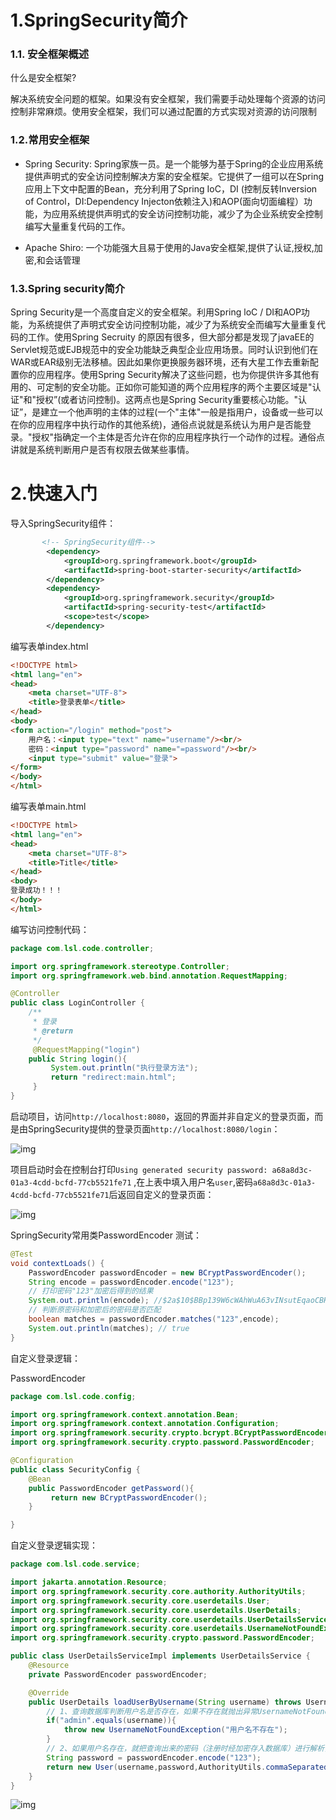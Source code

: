 # 1.SpringSecurity简介

### 1.1. 安全框架概述

什么是安全框架?

解决系统安全问题的框架。如果没有安全框架，我们需要手动处理每个资源的访问控制非常麻烦。使用安全框架，我们可以通过配置的方式实现对资源的访问限制

### 1.2.常用安全框架

- Spring Security: Spring家族一员。是一个能够为基于Spring的企业应用系统提供声明式的安全访问控制解决方案的安全框架。它提供了一组可以在Spring应用上下文中配置的Bean，充分利用了Spring IoC，DI (控制反转Inversion of Control，DI:Dependency Injecton依赖注入)和AOP(面向切面编程）功能，为应用系统提供声明式的安全访问控制功能，减少了为企业系统安全控制编写大量重复代码的工作。

-  Apache Shiro: 一个功能强大且易于使用的Java安全框架,提供了认证,授权,加密,和会话管理

### 1.3.Spring security简介

Spring Security是一个高度自定义的安全框架。利用Spring loC / DI和AOP功能，为系统提供了声明式安全访问控制功能，减少了为系统安全而编写大量重复代码的工作。使用Spring Secruity 的原因有很多，但大部分都是发现了javaEE的 Servlet规范或EJB规范中的安全功能缺乏典型企业应用场景。同时认识到他们在WAR或EAR级别无法移植。因此如果你更换服务器环境，还有大星工作去重新配置你的应用程序。使用Spring Security解决了这些问题，也为你提供许多其他有用的、可定制的安全功能。正如你可能知道的两个应用程序的两个主要区域是"认证"和"授权”(或者访问控制)。这两点也是Spring Security重要核心功能。"认证”，是建立一个他声明的主体的过程(一个"主体"一般是指用户，设备或一些可以在你的应用程序中执行动作的其他系统)，通俗点说就是系统认为用户是否能登录。"授权"指确定一个主体是否允许在你的应用程序执行一个动作的过程。通俗点讲就是系统判断用户是否有权限去做某些事情。


# 2.快速入门

导入SpringSecurity组件：

```xml
       <!-- SpringSecurity组件-->
        <dependency>
            <groupId>org.springframework.boot</groupId>
            <artifactId>spring-boot-starter-security</artifactId>
        </dependency>
        <dependency>
            <groupId>org.springframework.security</groupId>
            <artifactId>spring-security-test</artifactId>
            <scope>test</scope>
        </dependency>
```

编写表单index.html

```html
<!DOCTYPE html>
<html lang="en">
<head>
    <meta charset="UTF-8">
    <title>登录表单</title>
</head>
<body>
<form action="/login" method="post">
    用户名：<input type="text" name="username"/><br/>
    密码：<input type="password" name="=password"/><br/>
    <input type="submit" value="登录">
</form>
</body>
</html>
```

编写表单main.html

```html
<!DOCTYPE html>
<html lang="en">
<head>
    <meta charset="UTF-8">
    <title>Title</title>
</head>
<body>
登录成功！！！
</body>
</html>
```

编写访问控制代码：

```java
package com.lsl.code.controller;

import org.springframework.stereotype.Controller;
import org.springframework.web.bind.annotation.RequestMapping;

@Controller
public class LoginController {
    /**
     * 登录
     * @return
     */
     @RequestMapping("login")
    public String login(){
         System.out.println("执行登录方法");
         return "redirect:main.html";
     }
}
```

启动项目，访问`http://localhost:8080`，返回的界面并非自定义的登录页面，而是由SpringSecurity提供的登录页面`http://localhost:8080/login`：

![img](https://img-blog.csdnimg.cn/36d986e4d2ac4f6cb2c504323c0218d6.png)

项目启动时会在控制台打印`Using generated security password: a68a8d3c-01a3-4cdd-bcfd-77cb5521fe71` ,在上表中填入用户名`user`,密码`a68a8d3c-01a3-4cdd-bcfd-77cb5521fe71`后返回自定义的登录页面：

![img](https://img-blog.csdnimg.cn/bd7e36b001c049cb91c2fd3ca644f672.png)

SpringSecurity常用类PasswordEncoder 测试：

```java
@Test
void contextLoads() {
    PasswordEncoder passwordEncoder = new BCryptPasswordEncoder();
    String encode = passwordEncoder.encode("123");
    // 打印密码"123"加密后得到的结果
    System.out.println(encode); //$2a$10$BBp139W6cWAhWuA63vINsutEqaoCBH1DbIW7MbFa9dbV7fK42vwES
    // 判断原密码和加密后的密码是否匹配
    boolean matches = passwordEncoder.matches("123",encode);
    System.out.println(matches); // true
}
```



自定义登录逻辑：

PasswordEncoder



```java
package com.lsl.code.config;

import org.springframework.context.annotation.Bean;
import org.springframework.context.annotation.Configuration;
import org.springframework.security.crypto.bcrypt.BCryptPasswordEncoder;
import org.springframework.security.crypto.password.PasswordEncoder;

@Configuration
public class SecurityConfig {
    @Bean
    public PasswordEncoder getPassword(){
         return new BCryptPasswordEncoder();
    }

}
```

自定义登录逻辑实现：

```java
package com.lsl.code.service;

import jakarta.annotation.Resource;
import org.springframework.security.core.authority.AuthorityUtils;
import org.springframework.security.core.userdetails.User;
import org.springframework.security.core.userdetails.UserDetails;
import org.springframework.security.core.userdetails.UserDetailsService;
import org.springframework.security.core.userdetails.UsernameNotFoundException;
import org.springframework.security.crypto.password.PasswordEncoder;

public class UserDetailsServiceImpl implements UserDetailsService {
    @Resource
    private PasswordEncoder passwordEncoder;

    @Override
    public UserDetails loadUserByUsername(String username) throws UsernameNotFoundException {
        // 1、查询数据库判断用户名是否存在，如果不存在就抛出异常UsernameNotFoundException
        if("admin".equals(username)){
            throw new UsernameNotFoundException("用户名不存在");
        }
        // 2、如果用户名存在，就把查询出来的密码（注册时经加密存入数据库）进行解析，或者直接把密码放入构造方法
        String password = passwordEncoder.encode("123");
        return new User(username,password,AuthorityUtils.commaSeparatedStringToAuthorityList( "admin,normal"));
    }
}
```

![img](https://img-blog.csdnimg.cn/9510184e21404270bd7da12166811324.png)
